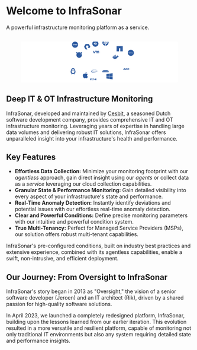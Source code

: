 # Welcome to InfraSonar

A powerful infrastructure monitoring platform as a service.

<figure markdown="1">
  <img src="../images/infrasonar-banner.svg"  style="margin-top:16px;"/>
</figure>

## Deep IT & OT Infrastructure Monitoring

InfraSonar, developed and maintained by [Cesbit](https://cesbit.com), a seasoned Dutch software development company, provides comprehensive IT and OT infrastructure monitoring. Leveraging years of expertise in handling large data volumes and delivering robust IT solutions, InfraSonar offers unparalleled insight into your infrastructure's health and performance.

## Key Features

* **Effortless Data Collection:** Minimize your monitoring footprint with our *agentless* approach, gain direct insight using our *agents* or collect data as a *service* leveraging our cloud collection capabilities.
* **Granular State & Performance Monitoring:** Gain detailed visibility into every aspect of your infrastructure's state and performance.
* **Real-Time Anomaly Detection:** Instantly identify deviations and potential issues with our effortless real-time anomaly detection.
* **Clear and Powerful Conditions:** Define precise monitoring parameters with our intuitive and powerful condition system.
* **True Multi-Tenancy:** Perfect for Managed Service Providers (MSPs), our solution offers robust multi-tenant capabilities.

InfraSonar's pre-configured conditions, built on industry best practices and extensive experience, combined with its agentless capabilities, enable a swift, non-intrusive, and efficient deployment.

## Our Journey: From Oversight to InfraSonar

InfraSonar's story began in 2013 as "Oversight," the vision of a senior software developer (Jeroen) and an IT architect (Rik), driven by a shared passion for high-quality software solutions.

In April 2023, we launched a completely redesigned platform, InfraSonar, building upon the lessons learned from our earlier iteration. This evolution resulted in a more versatile and resilient platform, capable of monitoring not only traditional IT environments but also any system requiring detailed state and performance insights.